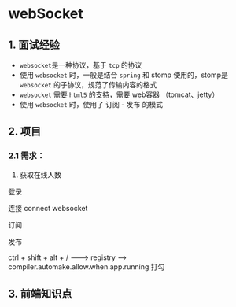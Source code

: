 # webSocket

## 1. 面试经验

- `websocket`是一种协议，基于 `tcp` 的协议
- 使用 `websocket`  时，一般是结合 `spring` 和 stomp 使用的，stomp是 `websocket` 的子协议，规范了传输内容的格式
- `websocket` 需要 `html5` 的支持，需要 web容器 （tomcat、jetty）
- 使用 `websocket` 时，使用了 订阅 - 发布 的模式

## 2. 项目

### 2.1 需求：

1. 获取在线人数





登录 

连接 connect websocket

订阅

发布





ctrl + shift + alt + /  ---> registry  -->  compiler.automake.allow.when.app.running  打勾





## 3. 前端知识点